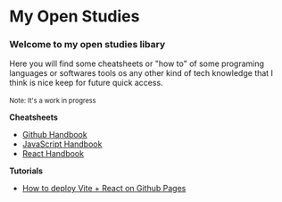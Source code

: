 # My Open Studies
### Welcome to my open studies libary
Here you will find some cheatsheets or "how to" of some programing languages or softwares tools os any other kind of tech knowledge that I think is nice keep for future quick access.
<br><br><small>Note: It's a work in progress</small>

<b> Cheatsheets </b>
- [Github Handbook](./Docs/Handbooks/Github-Handbook.md)
- [JavaScript Handbook](./Docs/Handbooks/JavaScript-Handbook.md)
- [React Handbook](./Docs/Handbooks/React-Handbook.md)

<b> Tutorials </b>
- [How to deploy Vite + React on Github Pages](./Docs/Tutorials/How_to_Deploy_Vite_+_React_on_Github_Pages/README.MD#how-to-deploy-a-vite--react-project-on-github-pages)
